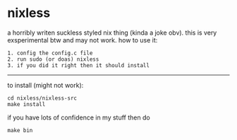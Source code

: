 # nixless
a horribly writen suckless styled nix thing (kinda a joke obv). this is very exsperimental btw and may not work. how to use it:
```
1. config the config.c file
2. run sudo (or doas) nixless
3. if you did it right then it should install
```
---
to install (might not work):
```
cd nixless/nixless-src
make install
```
if you have lots of confidence in my stuff then do 
```
make bin
```
